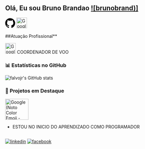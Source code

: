 ## Olá, Eu sou Bruno Brandao [![brunobrand)]](https://github.com/BrunHkhaos) 
<svg height="32" aria-hidden="true" viewBox="0 0 16 16" version="1.1" width="32" data-view-component="true" class="octicon octicon-mark-github v-align-middle color-fg-default">
    <path d="M8 0c4.42 0 8 3.58 8 8a8.013 8.013 0 0 1-5.45 7.59c-.4.08-.55-.17-.55-.38 0-.27.01-1.13.01-2.2 0-.75-.25-1.23-.54-1.48 1.78-.2 3.65-.88 3.65-3.95 0-.88-.31-1.59-.82-2.15.08-.2.36-1.02-.08-2.12 0 0-.67-.22-2.2.82-.64-.18-1.32-.27-2-.27-.68 0-1.36.09-2 .27-1.53-1.03-2.2-.82-2.2-.82-.44 1.1-.16 1.92-.08 2.12-.51.56-.82 1.28-.82 2.15 0 3.06 1.86 3.75 3.64 3.95-.23.2-.44.55-.51 1.07-.46.21-1.61.55-2.33-.66-.15-.24-.6-.83-1.23-.82-.67.01-.27.38.01.53.34.19.73.9.82 1.13.16.45.68 1.31 2.69.94 0 .67.01 1.3.01 1.49 0 .21-.15.45-.55.38A7.995 7.995 0 0 1 0 8c0-4.42 3.58-8 8-8Z"></path>
</svg> 

<img src="https://images.emojiterra.com/google/noto-emoji/unicode-15.1/color/svg/1f3e2.svg" alt="Google (Noto Color Emoji - Unicode 15.1)" width="34" height="34"> 

##Atuação Profissional**

 <img src="https://images.emojiterra.com/google/noto-emoji/unicode-15.1/color/svg/2708.svg" alt="Google (Noto Color Emoji - Unicode 15.1)" width="34" height="34">                 COORDENADOR DE VOO


### 📊 Estatísticas no GitHub

![falvojr's GitHub stats](https://github-readme-stats.vercel.app/api?username=falvojr&show_icons=true&theme=dracula)

### 📌 Projetos em Destaque
 <img src="https://images.emojiterra.com/google/noto-emoji/unicode-15.1/color/svg/1f468-1f3fe-1f4bb.svg" alt="Google (Noto Color Emoji - Unicode 15.1)" width="75" height="67"> 
 
 - ESTOU NO INICIO DO APRENDIZADO COMO PROGRAMADOR

##



[![linkedin](https://img.shields.io/badge/linkedin-fff?style=for-the-badge&logo=linkedin)](https://www.linkedin.com/in/bruno-brand%C3%A3o-b6b5a52b2/?trk=eml_li_mEM_global_careers_jobsgtm_mktg_t2_IM_Acquisition_Winback_July2020_v1r1_loc)
[![facebook](https://img.shields.io/badge/facebook-fff?style=for-the-badge&logo=facebook)](https://web.facebook.com/?_rdc=1&_rdr)

